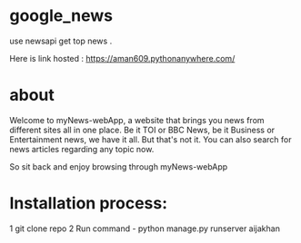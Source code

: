 # google_news
use newsapi get top news .

Here is link hosted : https://aman609.pythonanywhere.com/





# about 
Welcome to myNews-webApp, a website that brings you news from different sites all in one place. Be it TOI or BBC News, be it Business or Entertainment news, we have it all. But that's not it. You can also search for news articles regarding any topic now.

So sit back and enjoy browsing through myNews-webApp

# Installation process:
1 git clone repo
2 Run command - python manage.py runserver
aijakhan
